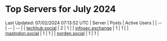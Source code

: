 # Top Servers for July 2024
Last Updated: 07/02/2024 07:13:52 UTC
| Server | Posts | Active Users |
| -- | -- | -- |
| [techhub.social](https://techhub.social/tags/PowerShell) | 2 | 1 |
| [infosec.exchange](https://infosec.exchange/tags/PowerShell) | 1 | 1 |
| [mastodon.social](https://mastodon.social/tags/PowerShell) | 1 | 1 |
| [norden.social](https://norden.social/tags/PowerShell) | 1 | 1 |
